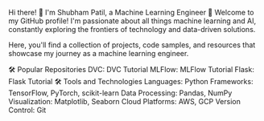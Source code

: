 Hi there! 👋 I'm Shubham Patil, a Machine Learning Engineer 🤖
Welcome to my GitHub profile! I'm passionate about all things machine learning and AI, constantly exploring the frontiers of technology and data-driven solutions.

Here, you'll find a collection of projects, code samples, and resources that showcase my journey as a machine learning engineer.

🛠️ Popular Repositories
DVC: DVC Tutorial
MLFlow: MLFlow Tutorial
Flask: Flask Tutorial
🛠️ Tools and Technologies
Languages: Python
Frameworks: TensorFlow, PyTorch, scikit-learn
Data Processing: Pandas, NumPy
Visualization: Matplotlib, Seaborn
Cloud Platforms: AWS, GCP
Version Control: Git
